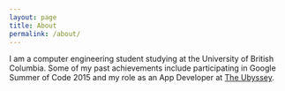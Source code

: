 ```yaml
---
layout: page
title: About
permalink: /about/
---
```


I am a computer engineering student studying at the University of British
Columbia. Some of my past achievements include participating in Google Summer of
Code 2015 and my role as an App Developer at [The Ubyssey](http://ubyssey.ca/).
